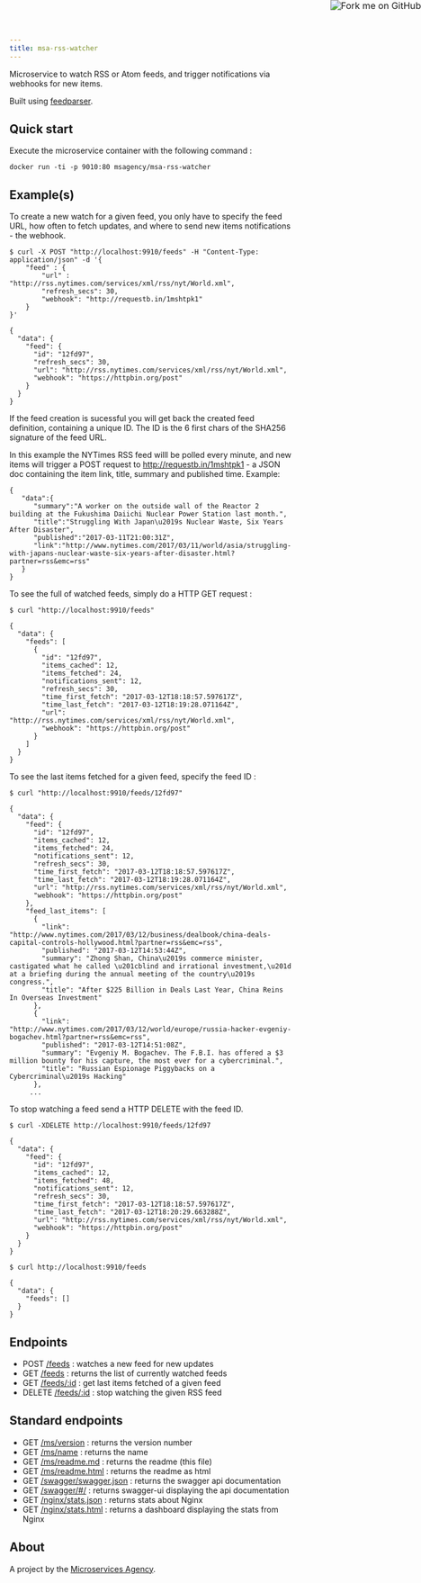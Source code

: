 ```yaml
---
title: msa-rss-watcher
---
```


<a href="https://github.com/TheMicroservicesAgency/msa-rss-watcher"><img style="zoom: 1.15; position: absolute; top: 0; right: 0; border: 0;" src="https://camo.githubusercontent.com/e7bbb0521b397edbd5fe43e7f760759336b5e05f/68747470733a2f2f73332e616d617a6f6e6177732e636f6d2f6769746875622f726962626f6e732f666f726b6d655f72696768745f677265656e5f3030373230302e706e67" alt="Fork me on GitHub" data-canonical-src="https://s3.amazonaws.com/github/ribbons/forkme_right_green_007200.png"></a>

Microservice to watch RSS or Atom feeds, and trigger notifications via webhooks for new items.

Built using [feedparser](https://pypi.python.org/pypi/feedparser).

## Quick start

Execute the microservice container with the following command :

    docker run -ti -p 9010:80 msagency/msa-rss-watcher

## Example(s)

To create a new watch for a given feed, you only have to specify the feed URL, how often to fetch updates,
 and where to send new items notifications - the webhook.

    $ curl -X POST "http://localhost:9910/feeds" -H "Content-Type: application/json" -d '{
        "feed" : {
            "url" : "http://rss.nytimes.com/services/xml/rss/nyt/World.xml",
            "refresh_secs": 30,
            "webhook": "http://requestb.in/1mshtpk1"
        }
    }'

    {
      "data": {
        "feed": {
          "id": "12fd97",
          "refresh_secs": 30,
          "url": "http://rss.nytimes.com/services/xml/rss/nyt/World.xml",
          "webhook": "https://httpbin.org/post"
        }
      }
    }

If the feed creation is sucessful you will get back the created feed definition, containing a unique ID.
The ID is the 6 first chars of the SHA256 signature of the feed URL.

In this example the NYTimes RSS feed willl be polled every minute, and new items will trigger a POST request
to http://requestb.in/1mshtpk1 - a JSON doc containing the item link, title, summary and published time. Example:

    {  
       "data":{  
          "summary":"A worker on the outside wall of the Reactor 2 building at the Fukushima Daiichi Nuclear Power Station last month.",
          "title":"Struggling With Japan\u2019s Nuclear Waste, Six Years After Disaster",
          "published":"2017-03-11T21:00:31Z",
          "link":"http://www.nytimes.com/2017/03/11/world/asia/struggling-with-japans-nuclear-waste-six-years-after-disaster.html?partner=rss&emc=rss"
       }
    }

To see the full of watched feeds, simply do a HTTP GET request :

    $ curl "http://localhost:9910/feeds"

    {
      "data": {
        "feeds": [
          {
            "id": "12fd97",
            "items_cached": 12,
            "items_fetched": 24,
            "notifications_sent": 12,
            "refresh_secs": 30,
            "time_first_fetch": "2017-03-12T18:18:57.597617Z",
            "time_last_fetch": "2017-03-12T18:19:28.071164Z",
            "url": "http://rss.nytimes.com/services/xml/rss/nyt/World.xml",
            "webhook": "https://httpbin.org/post"
          }
        ]
      }
    }

To see the last items fetched for a given feed, specify the feed ID :

    $ curl "http://localhost:9910/feeds/12fd97"

    {
      "data": {
        "feed": {
          "id": "12fd97",
          "items_cached": 12,
          "items_fetched": 24,
          "notifications_sent": 12,
          "refresh_secs": 30,
          "time_first_fetch": "2017-03-12T18:18:57.597617Z",
          "time_last_fetch": "2017-03-12T18:19:28.071164Z",
          "url": "http://rss.nytimes.com/services/xml/rss/nyt/World.xml",
          "webhook": "https://httpbin.org/post"
        },
        "feed_last_items": [
          {
            "link": "http://www.nytimes.com/2017/03/12/business/dealbook/china-deals-capital-controls-hollywood.html?partner=rss&emc=rss",
            "published": "2017-03-12T14:53:44Z",
            "summary": "Zhong Shan, China\u2019s commerce minister, castigated what he called \u201cblind and irrational investment,\u201d at a briefing during the annual meeting of the country\u2019s congress.",
            "title": "After $225 Billion in Deals Last Year, China Reins In Overseas Investment"
          },
          {
            "link": "http://www.nytimes.com/2017/03/12/world/europe/russia-hacker-evgeniy-bogachev.html?partner=rss&emc=rss",
            "published": "2017-03-12T14:51:08Z",
            "summary": "Evgeniy M. Bogachev. The F.B.I. has offered a $3 million bounty for his capture, the most ever for a cybercriminal.",
            "title": "Russian Espionage Piggybacks on a Cybercriminal\u2019s Hacking"
          },
         ...

To stop watching a feed send a HTTP DELETE with the feed ID.

    $ curl -XDELETE http://localhost:9910/feeds/12fd97

    {
      "data": {
        "feed": {
          "id": "12fd97",
          "items_cached": 12,
          "items_fetched": 48,
          "notifications_sent": 12,
          "refresh_secs": 30,
          "time_first_fetch": "2017-03-12T18:18:57.597617Z",
          "time_last_fetch": "2017-03-12T18:20:29.663288Z",
          "url": "http://rss.nytimes.com/services/xml/rss/nyt/World.xml",
          "webhook": "https://httpbin.org/post"
        }
      }
    }

    $ curl http://localhost:9910/feeds

    {
      "data": {
        "feeds": []
      }
    }

## Endpoints

- POST [/feeds]() : watches a new feed for new updates
- GET [/feeds](http://demo.microservices.agency:9910/feeds) : returns the list of currently watched feeds
- GET [/feeds/:id]() : get last items fetched of a given feed
- DELETE [/feeds/:id]() : stop watching the given RSS feed

## Standard endpoints

- GET [/ms/version](http://demo.microservices.agency:9910/ms/version) : returns the version number
- GET [/ms/name](http://demo.microservices.agency:9910/ms/name) : returns the name
- GET [/ms/readme.md](http://demo.microservices.agency:9910/ms/readme.md) : returns the readme (this file)
- GET [/ms/readme.html](http://demo.microservices.agency:9910/ms/readme.html) : returns the readme as html
- GET [/swagger/swagger.json](http://demo.microservices.agency:9910/swagger/swagger.json) : returns the swagger api documentation
- GET [/swagger/#/](http://demo.microservices.agency:9910/swagger/#/) : returns swagger-ui displaying the api documentation
- GET [/nginx/stats.json](http://demo.microservices.agency:9910/nginx/stats.json) : returns stats about Nginx
- GET [/nginx/stats.html](http://demo.microservices.agency:9910/nginx/stats.html) : returns a dashboard displaying the stats from Nginx

## About

A project by the [Microservices Agency](http://microservices.agency).
